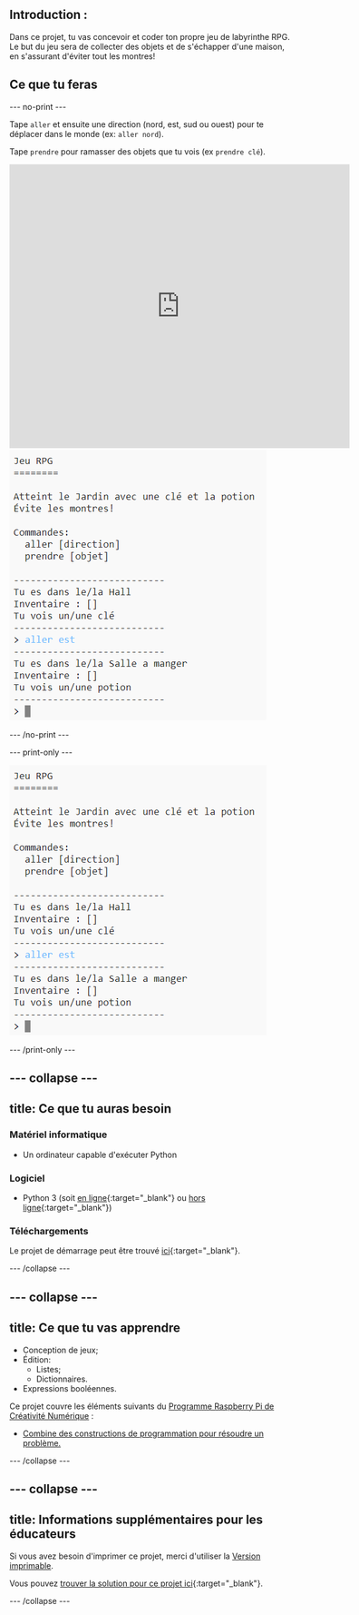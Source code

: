 ## Introduction :

Dans ce projet, tu vas concevoir et coder ton propre jeu de labyrinthe RPG. Le but du jeu sera de collecter des objets et de s'échapper d'une maison, en s'assurant d'éviter tout les montres!

## Ce que tu feras

\--- no-print \---

Tape `aller` et ensuite une direction (nord, est, sud ou ouest) pour te déplacer dans le monde (ex: `aller nord`).

Tape `prendre` pour ramasser des objets que tu vois (ex `prendre clé`).

<div class="trinket">
  <iframe src="https://trinket.io/embed/python/d06adeb527?outputOnly=true&start=result" width="600" height="500" frameborder="0" marginwidth="0" marginheight="0" allowfullscreen>
  </iframe>
  <img src="images/rpg-finished.png">
</div>

\--- /no-print \---

\--- print-only \---

![projet terminé](images/rpg-finished.png)

\--- /print-only \---

## \--- collapse \---

## title: Ce que tu auras besoin

### Matériel informatique

+ Un ordinateur capable d'exécuter Python

### Logiciel

+ Python 3 (soit [en ligne](https://trinket.io/){:target="_blank"} ou [hors ligne](https://www.python.org/downloads/){:target="_blank"})

### Téléchargements

Le projet de démarrage peut être trouvé [ici](http://rpf.io/p/en/rpg-go){:target="_blank"}.

\--- /collapse \---

## \--- collapse \---

## title: Ce que tu vas apprendre

+ Conception de jeux;
+ Édition: 
    + Listes;
    + Dictionnaires.
+ Expressions booléennes.

Ce projet couvre les éléments suivants du [Programme Raspberry Pi de Créativité Numérique](http://rpf.io/curriculum) :

+ [Combine des constructions de programmation pour résoudre un problème.](https://www.raspberrypi.org/curriculum/programming/builder)

\--- /collapse \---

## \--- collapse \---

## title: Informations supplémentaires pour les éducateurs

Si vous avez besoin d'imprimer ce projet, merci d'utiliser la [Version imprimable](https://projects.raspberrypi.org/en/projects/rpg/print).

Vous pouvez [trouver la solution pour ce projet ici](http://rpf.io/p/en/rpg-get){:target="_blank"}.

\--- /collapse \---